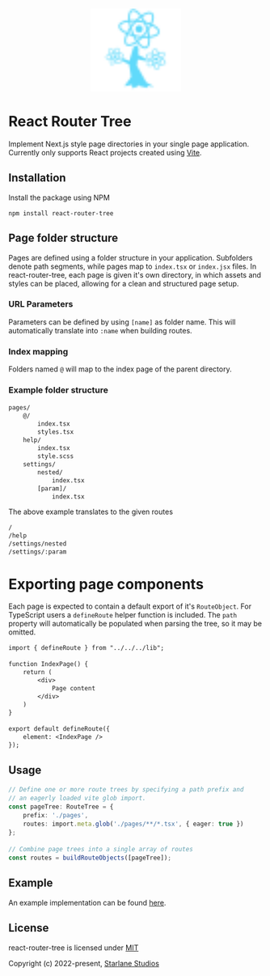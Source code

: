 <br>

<p align="center">
  <img src="https://github.com/StarlaneStudios/react-router-tree/blob/main/.github/logo.svg" height="164">
</p>

# React Router Tree

Implement Next.js style page directories in your single page application. Currently only supports React projects created using [Vite](https://vitejs.dev/).

## Installation

Install the package using NPM

```
npm install react-router-tree
```

## Page folder structure

Pages are defined using a folder structure in your application. Subfolders denote path segments, while pages map to `index.tsx` or `index.jsx` files. In react-router-tree, each page is given it's own directory, in which assets and styles can be placed, allowing for a clean and structured page setup.

### URL Parameters
Parameters can be defined by using `[name]` as folder name. This will automatically translate into `:name` when building routes.

### Index mapping
Folders named `@` will map to the index page of the parent directory.

### Example folder structure
```
pages/
	@/
		index.tsx
		styles.tsx
	help/
		index.tsx
		style.scss
	settings/
		nested/
			index.tsx
		[param]/
			index.tsx
```

The above example translates to the given routes

```
/
/help
/settings/nested
/settings/:param
```

# Exporting page components
Each page is expected to contain a default export of it's `RouteObject`. For TypeScript users a `defineRoute` helper function is included. The `path` property will automatically be populated when parsing the tree, so it may be omitted.

```tsx
import { defineRoute } from "../../../lib";

function IndexPage() {
	return (
		<div>
			Page content
		</div>
	)
}

export default defineRoute({
	element: <IndexPage />
});
```

## Usage

```ts
// Define one or more route trees by specifying a path prefix and
// an eagerly loaded vite glob import.
const pageTree: RouteTree = {
	prefix: './pages',
	routes: import.meta.glob('./pages/**/*.tsx', { eager: true })
};

// Combine page trees into a single array of routes
const routes = buildRouteObjects([pageTree]);
```

## Example
An example implementation can be found [here](https://github.com/StarlaneStudios/react-router-tree/tree/main/example).

## License

react-router-tree is licensed under [MIT](https://github.com/StarlaneStudios/react-router-tree/blob/main/LICENSE)

Copyright (c) 2022-present, [Starlane Studios](https://starlane.studio/)
